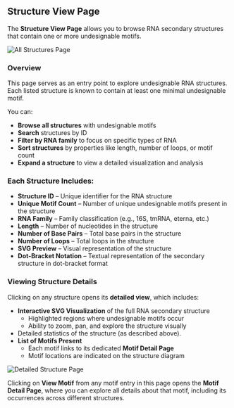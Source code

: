 ## Structure View Page

The **Structure View Page** allows you to browse RNA secondary structures that contain one or more undesignable motifs.

![All Structures Page](/motifserver/help-docs/figs/all-structures-page.png)

### Overview

This page serves as an entry point to explore undesignable RNA structures. Each listed structure is known to contain at least one minimal undesignable motif.

You can:

- **Browse all structures** with undesignable motifs
- **Search** structures by ID
- **Filter by RNA family** to focus on specific types of RNA
- **Sort structures** by properties like length, number of loops, or motif count
- **Expand a structure** to view a detailed visualization and analysis

### Each Structure Includes:

- **Structure ID** – Unique identifier for the RNA structure
- **Unique Motif Count** – Number of unique undesignable motifs present in the structure
- **RNA Family** – Family classification (e.g., 16S, tmRNA, eterna, etc.)
- **Length** – Number of nucleotides in the structure
- **Number of Base Pairs** – Total base pairs in the structure
- **Number of Loops** – Total loops in the structure
- **SVG Preview** – Visual representation of the structure
- **Dot-Bracket Notation** – Textual representation of the secondary structure in dot-bracket format

### Viewing Structure Details

Clicking on any structure opens its **detailed view**, which includes:

- **Interactive SVG Visualization** of the full RNA secondary structure  
  - Highlighted regions where undesignable motifs occur  
  - Ability to zoom, pan, and explore the structure visually  
- Detailed statistics of the structure (as described above).
- **List of Motifs Present**  
  - Each motif links to its dedicated **Motif Detail Page**  
  - Motif locations are indicated on the structure diagram  

![Detailed Structure Page](/motifserver/help-docs/figs/detailed-structure-page.png)

Clicking on **View Motif** from any motif entry in this page opens the **Motif Detail Page**, where you can explore all details about that motif, including its occurrences across different structures.

